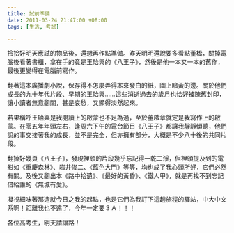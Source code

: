 ```yaml
---
title: 試前準備
date: 2011-03-24 21:47:00 +08:00
tags: [生活, 考試]

---
```


撿拾好明天應試的物品後，還想再作點準備。昨天明明還說要多看點董橋，關掉電腦後看著書櫃，拿在手的竟是王貽興的《八王子》，然後是他一本又一本的舊作，最後更變得在電腦前寫作。  
  
翻著這本廣播劇小說，保存得不怎麼弄得本來發白的紙，圍上暗黃的邊。關於他們成長的九十年代片段、早期的王貽興……這些消逝過去的歲月也恰好被陳舊封印，讓小讀者無意翻關，甚是哀愁，又顯得淡然起來。  
  
若果稱呼王貽興是我閱讀上的啟蒙也不足為過，至於董啟章就定是我寫作上的啟蒙。在零五年年頭左右，逢周六下午的電台節目《八王子》都讓我靜靜傾聽，他們說的事交接著我的成長，並不是完全，但亦擁有部分，大概是不少八十後的共同片段。  
  
翻掉好幾頁《八王子》，發現裡頭的片段幾乎忘記得一乾二淨，但裡頭提及到的電影如《重慶森林》、岩井俊二、《藍色大門》等等，均也成了我心頭所好，它們必然有關。及後又翻出本《路中拾遺》、《最好的黃昏》、《鐵人甲》，就是再找不到忘記借給誰的《無城有愛》。  
  
凝視細味著那造就今日之我的起點，也是它們為我訂下這趟旅程的驛站，中大中文系啊！距離我也不遠了，今年一定要３Ａ！！！  
  
各位高考生，明天請讓路！
